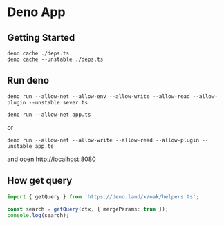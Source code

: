 # Deno App

## Getting Started

```shell script
deno cache ./deps.ts
deno cache --unstable ./deps.ts
```

## Run deno

```shell script
deno run --allow-net --allow-env --allow-write --allow-read --allow-plugin --unstable sever.ts

deno run --allow-net app.ts
```

or

```shell script
deno run --allow-net --allow-write --allow-read --allow-plugin --unstable app.ts
```

and open http://localhost:8080

## How get query

```typescript
import { getQuery } from 'https://deno.land/x/oak/helpers.ts';

const search = getQuery(ctx, { mergeParams: true });
console.log(search);
```
